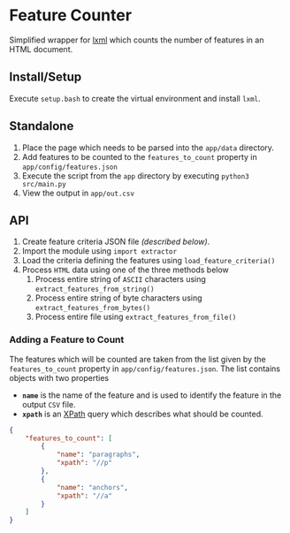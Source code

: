 # Feature Counter

Simplified wrapper for [lxml](https://lxml.de/) which counts the number of features in an HTML document.

## Install/Setup
Execute `setup.bash` to create the virtual environment and install `lxml`.

## Standalone

1. Place the page which needs to be parsed into the `app/data` directory.
1. Add features to be counted to the `features_to_count` property in `app/config/features.json`
1. Execute the script from the `app` directory by executing `python3 src/main.py`
1. View the output in `app/out.csv`

## API

1. Create feature criteria JSON file _(described below)_.
1. Import the module using `import extractor`
1. Load the criteria defining the features using `load_feature_criteria()`
1. Process `HTML` data using one of the three methods below
   1. Process entire string of `ASCII` characters using `extract_features_from_string()`
   1. Process entire string of byte characters using `extract_features_from_bytes()`
   1. Process entire file using `extract_features_from_file()`

### Adding a Feature to Count
The features which will be counted are taken from the list given by the `features_to_count` property in `app/config/features.json`. The list contains objects with two properties
- **`name`** is the name of the feature and is used to identify the feature in the output `CSV` file.
- **`xpath`** is an [XPath](https://www.w3schools.com/xml/xml_xpath.asp) query which describes what should be counted.
```json
{
    "features_to_count": [
        {
            "name": "paragraphs",
            "xpath": "//p"
        },
        {
            "name": "anchors",
            "xpath": "//a"
        }
    ]
}
```


